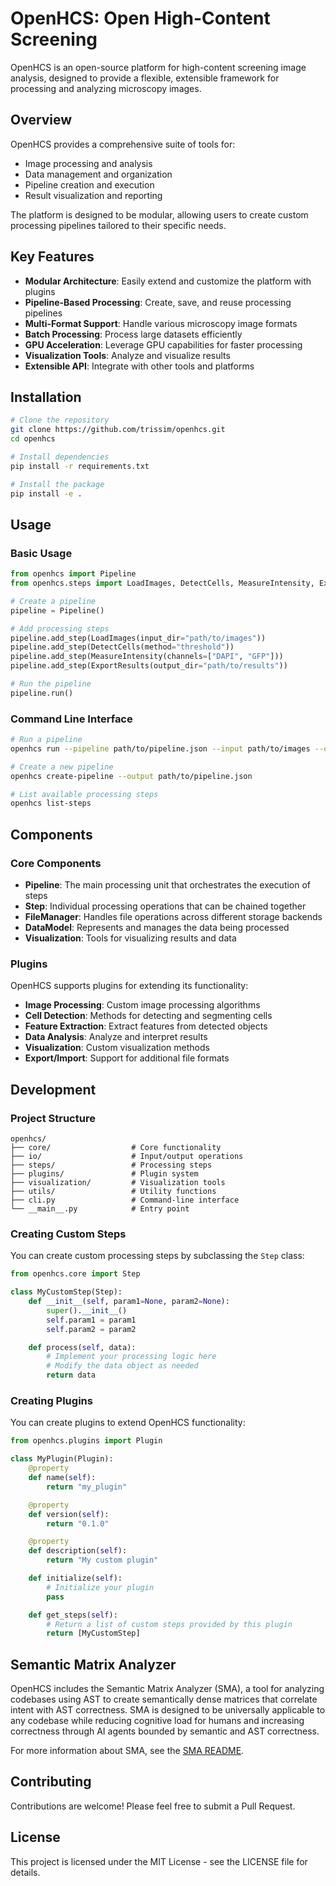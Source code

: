 # OpenHCS: Open High-Content Screening

OpenHCS is an open-source platform for high-content screening image analysis, designed to provide a flexible, extensible framework for processing and analyzing microscopy images.

## Overview

OpenHCS provides a comprehensive suite of tools for:

- Image processing and analysis
- Data management and organization
- Pipeline creation and execution
- Result visualization and reporting

The platform is designed to be modular, allowing users to create custom processing pipelines tailored to their specific needs.

## Key Features

- **Modular Architecture**: Easily extend and customize the platform with plugins
- **Pipeline-Based Processing**: Create, save, and reuse processing pipelines
- **Multi-Format Support**: Handle various microscopy image formats
- **Batch Processing**: Process large datasets efficiently
- **GPU Acceleration**: Leverage GPU capabilities for faster processing
- **Visualization Tools**: Analyze and visualize results
- **Extensible API**: Integrate with other tools and platforms

## Installation

```bash
# Clone the repository
git clone https://github.com/trissim/openhcs.git
cd openhcs

# Install dependencies
pip install -r requirements.txt

# Install the package
pip install -e .
```

## Usage

### Basic Usage

```python
from openhcs import Pipeline
from openhcs.steps import LoadImages, DetectCells, MeasureIntensity, ExportResults

# Create a pipeline
pipeline = Pipeline()

# Add processing steps
pipeline.add_step(LoadImages(input_dir="path/to/images"))
pipeline.add_step(DetectCells(method="threshold"))
pipeline.add_step(MeasureIntensity(channels=["DAPI", "GFP"]))
pipeline.add_step(ExportResults(output_dir="path/to/results"))

# Run the pipeline
pipeline.run()
```

### Command Line Interface

```bash
# Run a pipeline
openhcs run --pipeline path/to/pipeline.json --input path/to/images --output path/to/results

# Create a new pipeline
openhcs create-pipeline --output path/to/pipeline.json

# List available processing steps
openhcs list-steps
```

## Components

### Core Components

- **Pipeline**: The main processing unit that orchestrates the execution of steps
- **Step**: Individual processing operations that can be chained together
- **FileManager**: Handles file operations across different storage backends
- **DataModel**: Represents and manages the data being processed
- **Visualization**: Tools for visualizing results and data

### Plugins

OpenHCS supports plugins for extending its functionality:

- **Image Processing**: Custom image processing algorithms
- **Cell Detection**: Methods for detecting and segmenting cells
- **Feature Extraction**: Extract features from detected objects
- **Data Analysis**: Analyze and interpret results
- **Visualization**: Custom visualization methods
- **Export/Import**: Support for additional file formats

## Development

### Project Structure

```
openhcs/
├── core/                  # Core functionality
├── io/                    # Input/output operations
├── steps/                 # Processing steps
├── plugins/               # Plugin system
├── visualization/         # Visualization tools
├── utils/                 # Utility functions
├── cli.py                 # Command-line interface
└── __main__.py            # Entry point
```

### Creating Custom Steps

You can create custom processing steps by subclassing the `Step` class:

```python
from openhcs.core import Step

class MyCustomStep(Step):
    def __init__(self, param1=None, param2=None):
        super().__init__()
        self.param1 = param1
        self.param2 = param2

    def process(self, data):
        # Implement your processing logic here
        # Modify the data object as needed
        return data
```

### Creating Plugins

You can create plugins to extend OpenHCS functionality:

```python
from openhcs.plugins import Plugin

class MyPlugin(Plugin):
    @property
    def name(self):
        return "my_plugin"

    @property
    def version(self):
        return "0.1.0"

    @property
    def description(self):
        return "My custom plugin"

    def initialize(self):
        # Initialize your plugin
        pass

    def get_steps(self):
        # Return a list of custom steps provided by this plugin
        return [MyCustomStep]
```

## Semantic Matrix Analyzer

OpenHCS includes the Semantic Matrix Analyzer (SMA), a tool for analyzing codebases using AST to create semantically dense matrices that correlate intent with AST correctness. SMA is designed to be universally applicable to any codebase while reducing cognitive load for humans and increasing correctness through AI agents bounded by semantic and AST correctness.

For more information about SMA, see the [SMA README](semantic_matrix_analyzer/README.md).

## Contributing

Contributions are welcome! Please feel free to submit a Pull Request.

## License

This project is licensed under the MIT License - see the LICENSE file for details.
